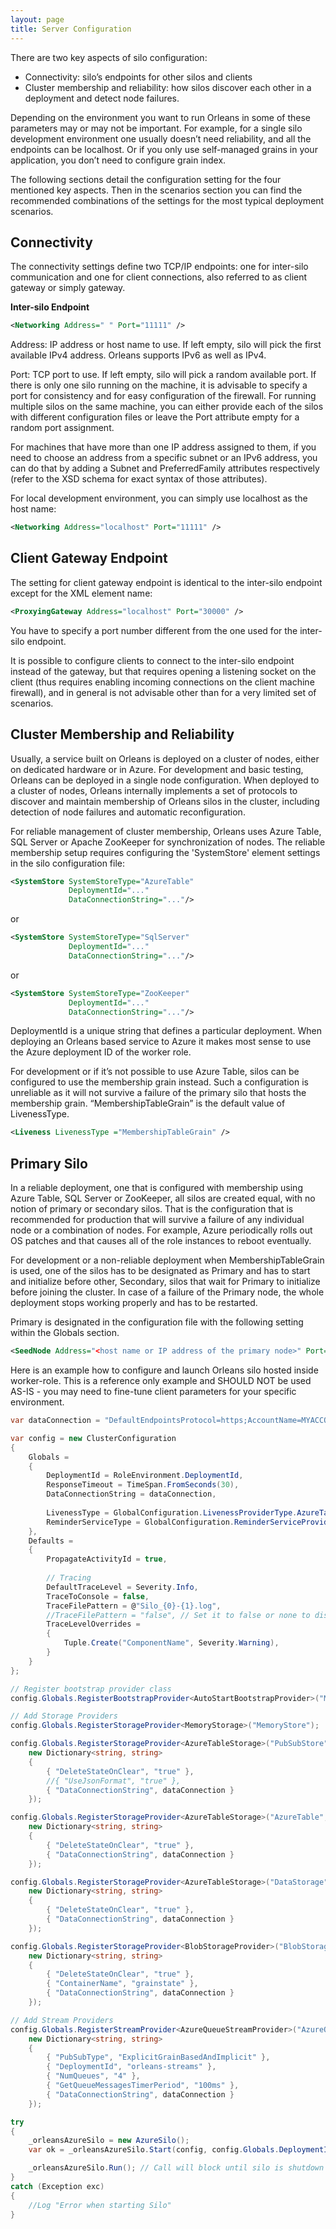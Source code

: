 ```yaml
---
layout: page
title: Server Configuration
---
```



There are two key aspects of silo configuration: 

* Connectivity: silo’s endpoints for other silos and clients 
* Cluster membership and reliability: how silos discover each other in a deployment and detect node failures.

Depending on the environment you want to run Orleans in some of these parameters may or may not be important. For example, for a single silo development environment one usually doesn’t need reliability, and all the endpoints can be localhost. Or if you only use self-managed grains in your application, you don’t need to configure grain index.

 The following sections detail the configuration setting for the four mentioned key aspects. Then in the scenarios section you can find the recommended combinations of the settings for the most typical deployment scenarios.

## Connectivity 
The connectivity settings define two TCP/IP endpoints: one for inter-silo communication and one for client connections, also referred to as client gateway or simply gateway.

**Inter-silo Endpoint**

``` xml
<Networking Address=" " Port="11111" />
```

 Address: IP address or host name to use. If left empty, silo will pick the first available IPv4 address. Orleans supports IPv6 as well as IPv4.

 Port: TCP port to use. If left empty, silo will pick a random available port. If there is only one silo running on the machine, it is advisable to specify a port for consistency and for easy configuration of the firewall. For running multiple silos on the same machine, you can either provide each of the silos with different configuration files or leave the Port attribute empty for a random port assignment.

 For machines that have more than one IP address assigned to them, if you need to choose an address from a specific subnet or an IPv6 address, you can do that by adding a Subnet and PreferredFamily attributes respectively (refer to the XSD schema for exact syntax of those attributes).

 For local development environment, you can simply use localhost as the host name:


``` xml
<Networking Address="localhost" Port="11111" />
```

## Client Gateway Endpoint

 The setting for client gateway endpoint is identical to the inter-silo endpoint except for the XML element name:


``` xml
<ProxyingGateway Address="localhost" Port="30000" />
```

 You have to specify a port number different from the one used for the inter-silo endpoint.

 It is possible to configure clients to connect to the inter-silo endpoint instead of the gateway, but that requires opening a listening socket on the client (thus requires enabling incoming connections on the client machine firewall), and in general is not advisable other than for a very limited set of scenarios.

## Cluster Membership and Reliability

 Usually, a service built on Orleans is deployed on a cluster of nodes, either on dedicated hardware or in Azure. For development and basic testing, Orleans can be deployed in a single node configuration. When deployed to a cluster of nodes, Orleans internally implements a set of protocols to discover and maintain membership of Orleans silos in the cluster, including detection of node failures and automatic reconfiguration.

 For reliable management of cluster membership, Orleans uses Azure Table, SQL Server or Apache ZooKeeper for synchronization of nodes. The reliable membership setup requires configuring the 'SystemStore' element settings in the silo configuration file:


``` xml
<SystemStore SystemStoreType="AzureTable"
             DeploymentId="..."
             DataConnectionString="..."/>
```

 or 

``` xml
<SystemStore SystemStoreType="SqlServer"
             DeploymentId="..."
             DataConnectionString="..."/>

```

 or 

``` xml
<SystemStore SystemStoreType="ZooKeeper"
             DeploymentId="..."
             DataConnectionString="..."/>

```

 DeploymentId is a unique string that defines a particular deployment. When deploying an Orleans based service to Azure it makes most sense to use the Azure deployment ID of the worker role.

 For development or if it’s not possible to use Azure Table, silos can be configured to use the membership grain instead. Such a configuration is unreliable as it will not survive a failure of the primary silo that hosts the membership grain. “MembershipTableGrain” is the default value of LivenessType.


``` xml
<Liveness LivenessType ="MembershipTableGrain" />
```

## Primary Silo
In a reliable deployment, one that is configured with membership using Azure Table, SQL Server or ZooKeeper, all silos are created equal, with no notion of primary or secondary silos. That is the configuration that is recommended for production that will survive a failure of any individual node or a combination of nodes. For example, Azure periodically rolls out OS patches and that causes all of the role instances to reboot eventually.

 For development or a non-reliable deployment when MembershipTableGrain is used, one of the silos has to be designated as Primary and has to start and initialize before other, Secondary, silos that wait for Primary to initialize before joining the cluster. In case of a failure of the Primary node, the whole deployment stops working properly and has to be restarted. 

Primary is designated in the configuration file with the following setting within the Globals section.


``` xml
<SeedNode Address="<host name or IP address of the primary node>" Port="11111" />
```

Here is an example how to configure and launch Orleans silo hosted inside worker-role.
This is a reference only example and SHOULD NOT be used AS-IS - you may need to fine-tune client parameters for your specific environment. 

```csharp
var dataConnection = "DefaultEndpointsProtocol=https;AccountName=MYACCOUNTNAME;AccountKey=MYACCOUNTKEY";

var config = new ClusterConfiguration
{
    Globals =
    {
        DeploymentId = RoleEnvironment.DeploymentId,
        ResponseTimeout = TimeSpan.FromSeconds(30),
        DataConnectionString = dataConnection,
        
        LivenessType = GlobalConfiguration.LivenessProviderType.AzureTable,
        ReminderServiceType = GlobalConfiguration.ReminderServiceProviderType.AzureTable,
    },
    Defaults =
    {
        PropagateActivityId = true,
        
        // Tracing
        DefaultTraceLevel = Severity.Info,
        TraceToConsole = false,
        TraceFilePattern = @"Silo_{0}-{1}.log",
        //TraceFilePattern = "false", // Set it to false or none to disable file tracing, effectively it sets config.Defaults.TraceFileName = null;
        TraceLevelOverrides =
        {
            Tuple.Create("ComponentName", Severity.Warning),
        }
    }
};

// Register bootstrap provider class 
config.Globals.RegisterBootstrapProvider<AutoStartBootstrapProvider>("MyAutoStartBootstrapProvider");

// Add Storage Providers
config.Globals.RegisterStorageProvider<MemoryStorage>("MemoryStore");

config.Globals.RegisterStorageProvider<AzureTableStorage>("PubSubStore",
    new Dictionary<string, string>
    {
        { "DeleteStateOnClear", "true" },
        //{ "UseJsonFormat", "true" },
        { "DataConnectionString", dataConnection }
    });

config.Globals.RegisterStorageProvider<AzureTableStorage>("AzureTable",
    new Dictionary<string, string>
    {
        { "DeleteStateOnClear", "true" },
        { "DataConnectionString", dataConnection }
    });

config.Globals.RegisterStorageProvider<AzureTableStorage>("DataStorage",
    new Dictionary<string, string>
    {
        { "DeleteStateOnClear", "true" },
        { "DataConnectionString", dataConnection }
    });

config.Globals.RegisterStorageProvider<BlobStorageProvider>("BlobStorage",
    new Dictionary<string, string>
    {
        { "DeleteStateOnClear", "true" },
        { "ContainerName", "grainstate" },
        { "DataConnectionString", dataConnection }
    });

// Add Stream Providers 
config.Globals.RegisterStreamProvider<AzureQueueStreamProvider>("AzureQueueStreams",
    new Dictionary<string, string>
    {
        { "PubSubType", "ExplicitGrainBasedAndImplicit" },
        { "DeploymentId", "orleans-streams" },
        { "NumQueues", "4" },
        { "GetQueueMessagesTimerPeriod", "100ms" },
        { "DataConnectionString", dataConnection }
    });

try
{
    _orleansAzureSilo = new AzureSilo();
    var ok = _orleansAzureSilo.Start(config, config.Globals.DeploymentId, config.Globals.DataConnectionString);

    _orleansAzureSilo.Run(); // Call will block until silo is shutdown
}
catch (Exception exc)
{
    //Log "Error when starting Silo"
}

```
